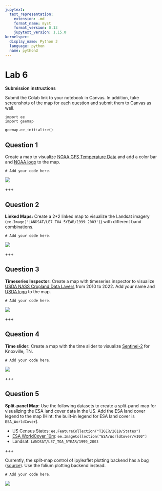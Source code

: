 ```yaml
---
jupytext:
  text_representation:
    extension: .md
    format_name: myst
    format_version: 0.13
    jupytext_version: 1.15.0
kernelspec:
  display_name: Python 3
  language: python
  name: python3
---
```


# Lab 6

**Submission instructions**

Submit the Colab link to your notebook in Canvas. In addition, take screenshots of the map for each question and submit them to Canvas as well.

```{code-cell} ipython3
import ee
import geemap
```

```{code-cell} ipython3
geemap.ee_initialize()
```

## Question 1

Create a map to visualize [NOAA GFS Temperature Data](https://developers.google.com/earth-engine/datasets/catalog/NOAA_GFS0P25) and add a color bar and [NOAA logo](https://i.imgur.com/spILFEi.png) to the map.

```{code-cell} ipython3
# Add your code here.
```

![](https://i.imgur.com/bBoRswR.png)

+++

## Question 2

**Linked Maps:** Create a 2\*2 linked map to visualize the Landsat imagery (`ee.Image('LANDSAT/LE7_TOA_5YEAR/1999_2003')`) with different band combinations.

```{code-cell} ipython3
# Add your code here.
```

![](https://i.imgur.com/Xp15uOo.png)

+++

## Question 3

**Timeseries Inspector:** Create a map with timeseries inspector to visualize [USDA NASS Cropland Data Layers](https://developers.google.com/earth-engine/datasets/catalog/USDA_NASS_CDL) from 2010 to 2022. Add your name and [USDA logo](https://i.imgur.com/tzH2dNr.png) to the map.

```{code-cell} ipython3
# Add your code here.
```

![](https://i.imgur.com/gW1XPhL.png)

+++

## Question 4

**Time slider:** Create a map with the time slider to visualize [Sentinel-2](https://developers.google.com/earth-engine/datasets/catalog/COPERNICUS_S2_SR) for Knoxville, TN.

```{code-cell} ipython3
# Add your code here.
```

![](https://i.imgur.com/rJe2rvP.png)

+++

## Question 5

**Split-panel Map:** Use the following datasets to create a split-panel map for visualizing the ESA land cover data in the US. Add the ESA land cover legend to the map (Hint: the built-in legend for ESA land cover is `ESA_WorldCover`).

- [US Census States](https://developers.google.com/earth-engine/datasets/catalog/TIGER_2018_States): `ee.FeatureCollection("TIGER/2018/States")`
- [ESA WorldCover 10m](https://developers.google.com/earth-engine/datasets/catalog/ESA_WorldCover_v100): `ee.ImageCollection("ESA/WorldCover/v100")`
- Landsat: `LANDSAT/LE7_TOA_5YEAR/1999_2003`

+++

Currently, the split-map control of ipyleaflet plotting backend has a bug ([source](https://github.com/jupyter-widgets/ipyleaflet/issues/1066)). Use the folium plotting backend instead.

```{code-cell} ipython3
# Add your code here.
```

![](https://i.imgur.com/y0GW6k8.png)
